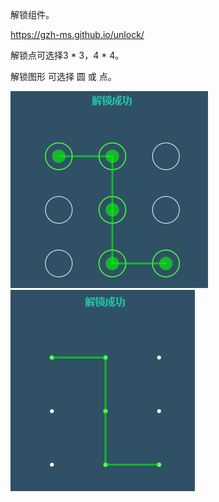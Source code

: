 解锁组件。

https://gzh-ms.github.io/unlock/

解锁点可选择3 * 3，4 * 4。

解锁图形 可选择 圆 或 点。

<img src='./0001.png'>

<img src='./0002.png'>
